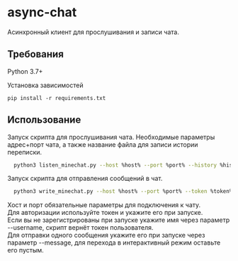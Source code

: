 # async-chat
Асинхронный клиент для прослушивания и записи чата.

## Требования
Python 3.7+

Установка зависимостей
```
pip install -r requirements.txt

```
## Использование
Запуск скрипта для прослушивания чата. Необходимые параметры адрес+порт чата, а также название файла для записи истории переписки.
```bash
  python3 listen_minechat.py --host %host% --port %port% --history %history file%

```
Запуск скрипта для отправления сообщений в чат.
```bash
  python3 write_minechat.py --host %host% --port %port% --token %token% --message %message% --username %username%

```
Хост и порт обязательные параметры для подключения к чату.<br>
Для авторизации используйте токен и укажите его при запуске.<br>
Если вы не зарегистрированы при запуске укажите имя через параметр --username, скрипт вернёт токен пользователя.<br>
Для отправки одного сообщения укажите его при запуске через параметр --message, для перехода в интерактивный режим оставьте его пустым.

